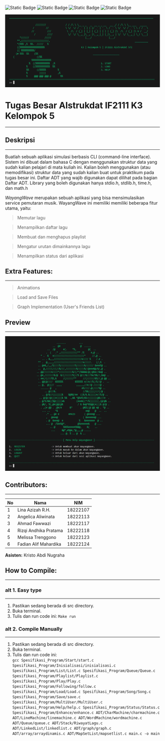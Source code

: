 ![Static Badge](https://img.shields.io/badge/build-passing-brightgreen)
![Static Badge](https://img.shields.io/badge/Release-2.0-green)
![Static Badge](https://img.shields.io/badge/Copyright-Qie-blue)
![Static Badge](https://img.shields.io/badge/Wayang-Wave-52AA1F)

![Header](https://github.com/qiewi/Wayang-Wave/blob/main/res/banner.png)

# **Tugas Besar Alstrukdat IF2111 K3 Kelompok 5**  
_______

## Deskripsi
_______
Buatlah sebuah aplikasi simulasi berbasis CLI (command-line interface). Sistem ini dibuat dalam bahasa C dengan menggunakan struktur data yang sudah kalian pelajari di mata kuliah ini. Kalian boleh menggunakan (atau memodifikasi) struktur data yang sudah kalian buat untuk praktikum pada tugas besar ini. Daftar ADT yang wajib digunakan dapat dilihat pada bagian Daftar ADT. Library yang boleh digunakan hanya stdio.h, stdlib.h, time.h, dan math.h

*WayangWave* merupakan sebuah aplikasi yang bisa mensimulasikan service pemutaran musik. WayangWave ini memiliki memiliki beberapa fitur utama, yaitu:
> Memutar lagu

> Menampilkan daftar lagu

> Membuat dan menghapus playlist

> Mengatur urutan dimainkannya lagu

> Menampilkan status dari aplikasi


## Extra Features:
_______

> Animations

> Load and Save Files

> Graph Implementation (User's Friends List)


## Preview
_______

![App Screenshot](https://github.com/qiewi/Wayang-Wave/blob/main/res/preview.png)

## Contributors:
_______

| **No**     | **Nama**                   | **NIM**           |
| ------ | ---------------------- | ------------- |
| 1      | Lina Azizah R.H.       | 18222107      |
| 2      | Angelica Aliwinata     | 18222113      |
| 3      | Ahmad Fawwazi          | 18222117      |
| 4      | Rizqi Andhika Pratama  | 18222118      |
| 5      | Melissa Trenggono      | 18222123      |
| 6      | Fadian Alif Mahardika  | 18222124      |

**Asisten:** Kristo Abdi Nugraha

## **How to Compile:**
_______

### alt 1. Easy type
_______

1. Pastikan sedang berada di src directory.
2. Buka terminal.  
3. Tulis dan run code ini:
`Make run`

### alt 2. Compile Manually
_______

1. Pastikan sedang berada di src directory.
2. Buka terminal.  
3. Tulis dan run code ini:  
`gcc Spesifikasi_Program/Start/start.c Spesifikasi_Program/Inisialisasi/inisialisasi.c Spesifikasi_Program/List/List.c Spesifikasi_Program/Queue/Queue.c Spesifikasi_Program/Playlist/Playlist.c Spesifikasi_Program/Play/Play.c Spesifikasi_Program/Following/follow.c Spesifikasi_Program/Load/Load.c Spesifikasi_Program/Song/Song.c Spesifikasi_Program/Save/save.c Spesifikasi_Program/MultiUser/MultiUser.c Spesifikasi_Program/Help/help.c Spesifikasi_Program/Status/Status.c Spesifikasi_Program/Enhance/enhance.c ADT/CharMachine/charmachine.c ADT/LineMachine/linemachine.c ADT/WordMachine/wordmachine.c ADT/Queue/queue.c ADT/Stack/RiwayatLagu.c ADT/LinkedList/linkedlist.c ADT/graph/graph.c ADT/array/arraydinamis.c ADT/MapSetList/mapsetlist.c main.c -o main`



